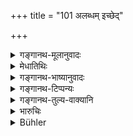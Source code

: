 +++
title = "101 अलब्धम् इच्छेद्"

+++

<details><summary>गङ्गानथ-मूलानुवादः</summary>

He shall recognise the four kinds of the means for accomplishing the purposes of man; and he shall always diligently and properly carry them into execution; (100)


What has not been gained he shall seek to obtain by means of force; what has been gained he shall save with careful attention; what has been saved he shall augment by adding to it; and what has been augmented he shall bestow on suitable recipients.—(101)
</details>

<details><summary>मेधातिथिः</summary>

> **नित्यम् उद्यतदण्डः स्यान् नित्यं विवृतपौरुषः ।**
</details>

<details><summary>गङ्गानथ-भाष्यानुवादः</summary>

**(verses 7.100-101)**

The means of accomplishing the purposes of man are of four kinds. That is, the following four steps should be taken towards that end:—*viz*: acquiring, saving, augmenting and giving.

The term ‘*artha*’, ‘purpose’, stands for what is helpful; the meaning therefore is that what is mentioned here is the means for accomplishing what is helpful for man; these four Shall be always put into practice: (100-101)
</details>

<details><summary>गङ्गानथ-टिप्पन्यः</summary>

**(verse 7.100)**

This verse is quoted in *Vīramitrodaya* (Rājanīti, p. 131).
</details>

<details><summary>गङ्गानथ-तुल्य-वाक्यानि</summary>

**(verses 7.99-101)  
**

See Comparative notes for [Verse 7.99].
</details>

<details><summary>भारुचिः</summary>

अत्र वृद्ध्यर्थम् उपायो वृद्धिशब्देनोच्यते, प्रकरणसामर्थ्यात् । **[चतुर्विध]निर्देशः ** दानेन **पात्रेषु निक्षिपेत्** । [**चतुर्विध**]निर्देशः **पुरुषार्थ**सिद्धये राज्ञः ॥ ७.१००–०१ ॥

_यत एतद् एवम्, अतः ।_
</details>

<details><summary>Bühler</summary>

101	What he has not (yet) gained, let him seek (to gain) by (his) army; what he has gained, let him protect by careful attention; what he has protected, let him augment by (various modes of) increasing it; and what he has augmented, let him liberally bestow (on worthy men).
</details>
